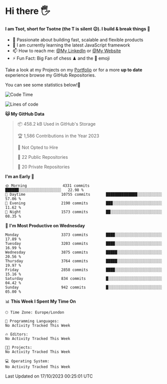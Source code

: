 # Hi there :raised_hand_with_fingers_splayed:
#### I am Tsot, short for Tsotne (the T is silent :wink:). I build & break things :space_invader:
- :telescope: Passionate about building fast, scalable and flexible products
- :seedling: I am currently learning the latest JavaScript framework 
- :mailbox: How to reach me: [@My LinkedIn](https://www.linkedin.com/in/tsotne-gvadzabia/) or [@My Website](https://tsotne.co.uk/contact)
- :zap: Fun Fact: Big Fan of chess ♟ and the 👾 emoji

Take a look at my Projects on my [Portfolio](https://tsotne.co.uk/) or for a more **up to date** experience browse my GitHub Repositories.

You can see some statistics below!:space_invader:
<!--START_SECTION:waka-->
![Code Time](http://img.shields.io/badge/Code%20Time-761%20hrs%202%20mins-blue)

![Lines of code](https://img.shields.io/badge/From%20Hello%20World%20I%27ve%20Written-7.9%20million%20lines%20of%20code-blue)

**🐱 My GitHub Data** 

> 📦 458.2 kB Used in GitHub's Storage 
 > 
> 🏆 1,586 Contributions in the Year 2023
 > 
> 🚫 Not Opted to Hire
 > 
> 📜 22 Public Repositories 
 > 
> 🔑 20 Private Repositories 
 > 
**I'm an Early 🐤** 

```text
🌞 Morning                4331 commits        ██████░░░░░░░░░░░░░░░░░░░   22.98 % 
🌆 Daytime                10755 commits       ██████████████░░░░░░░░░░░   57.06 % 
🌃 Evening                2190 commits        ███░░░░░░░░░░░░░░░░░░░░░░   11.62 % 
🌙 Night                  1573 commits        ██░░░░░░░░░░░░░░░░░░░░░░░   08.35 % 
```
📅 **I'm Most Productive on Wednesday** 

```text
Monday                   3373 commits        ████░░░░░░░░░░░░░░░░░░░░░   17.89 % 
Tuesday                  3203 commits        ████░░░░░░░░░░░░░░░░░░░░░   16.99 % 
Wednesday                3875 commits        █████░░░░░░░░░░░░░░░░░░░░   20.56 % 
Thursday                 3764 commits        █████░░░░░░░░░░░░░░░░░░░░   19.97 % 
Friday                   2858 commits        ████░░░░░░░░░░░░░░░░░░░░░   15.16 % 
Saturday                 834 commits         █░░░░░░░░░░░░░░░░░░░░░░░░   04.42 % 
Sunday                   942 commits         █░░░░░░░░░░░░░░░░░░░░░░░░   05.00 % 
```


📊 **This Week I Spent My Time On** 

```text
🕑︎ Time Zone: Europe/London

💬 Programming Languages: 
No Activity Tracked This Week

🔥 Editors: 
No Activity Tracked This Week

🐱‍💻 Projects: 
No Activity Tracked This Week

💻 Operating System: 
No Activity Tracked This Week
```


 Last Updated on 17/10/2023 00:25:01 UTC
<!--END_SECTION:waka-->
